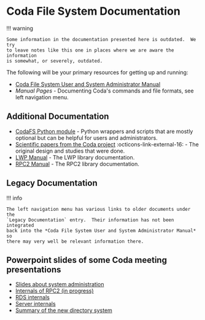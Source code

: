 # Coda File System Documentation

!!! warning

    Some information in the documentation presented here is outdated.  We try
    to leave notes like this one in places where we are aware the information
    is somewhat, or severely, outdated.

The following will be your primary resources for getting up and running:

- [Coda File System User and System Administrator Manual](manual/index.md)
- _Manual Pages_ - Documenting Coda's commands and file formats, see left
  navigation menu.

## Additional Documentation

- [CodaFS Python module](python/index.md) - Python wrappers and scripts that
  are mostly optional but can be helpful for users and administrators.
- [Scientific papers from the Coda project][coda-papers]
  :octicons-link-external-16: - The original design and studies that were done.
- [LWP Manual](lwp/index.md) - The LWP library documentation.
- [RPC2 Manual](rpc2/index.md) - The RPC2 library documentation.
<!-- - [RVM Manual](rvm/index.md) - The RVM library documentation. -->

[coda-papers]: https://www.cs.cmu.edu/afs/cs/project/coda-www/ResearchWebPages/docs-coda.html

## Legacy Documentation

!!! info

    The left navigation menu has various links to older documents under the
    `Legacy Documentation` entry.  Their information has not been integrated
    back into the *Coda File System User and System Administrator Manual* so
    there may very well be relevant information there.

## Powerpoint slides of some Coda meeting presentations

- [Slides about system administration](http://coda.cs.cmu.edu/doc/ppt/sysad1.ppt)
- [Internals of RPC2 (in progress)](http://coda.cs.cmu.edu/doc/ppt/rpc2.ppt)
- [RDS internals](http://coda.cs.cmu.edu/doc/ppt/rdsseg40.ppt)
- [Server internals](http://coda.cs.cmu.edu/doc/ppt/server.ppt)
- [Summary of the new directory system](http://coda.cs.cmu.edu/doc/ppt/directories.ppt)
